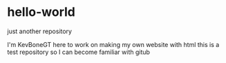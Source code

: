 # hello-world
just another repository

I'm KevBoneGT here to work on making my own website with html
this is a test repository so I can become familiar with gitub
